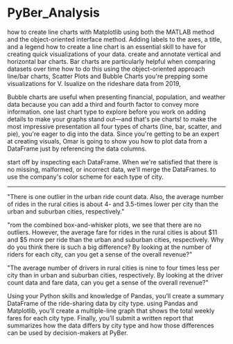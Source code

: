 # PyBer_Analysis

how to create line charts with Matplotlib using both the MATLAB method and the object-oriented interface method. 
Adding labels to the axes, a title, and a legend 
how to create a line chart is an essential skill to have for creating quick visualizations of your data.
create and annotate vertical and horizontal bar charts. Bar charts are particularly helpful when comparing datasets over time
how to do this using the object-oriented approach
line/bar charts, Scatter Plots and Bubble Charts
you're prepping some visualizations for V. Isualize on the rideshare data from 2019,

Bubble charts are useful when presenting financial, population, and weather data because you can add a third and fourth factor to convey more information.
one last chart type to explore before you work on adding details to make your graphs stand out—and that's pie charts!
to make the most impressive presentation
all four types of charts (line, bar, scatter, and pie), you're eager to dig into the data.
Since you're getting to be an expert at creating visuals, Omar is going to show you how to plot data from a DataFrame just by referencing the data columns.

start off by inspecting each DataFrame. When we're satisfied that there is no missing, malformed, or incorrect data, we'll merge the DataFrames.
to use the company's color scheme for each type of city.

*****
"There is one outlier in the urban ride count data. Also, the average number of rides in the rural cities is about 4- and 3.5-times lower per city than the urban and suburban cities, respectively."

"rom the combined box-and-whisker plots, we see that there are no outliers. However, the average fare for rides in the rural cities is about $11 and $5 more per ride than the urban and suburban cities, respectively. Why do you think there is such a big difference? By looking at the number of riders for each city, can you get a sense of the overall revenue?"

"The average number of drivers in rural cities is nine to four times less per city than in urban and suburban cities, respectively. By looking at the driver count data and fare data, can you get a sense of the overall revenue?"



Using your Python skills and knowledge of Pandas, you’ll create a summary DataFrame of the ride-sharing data by city type. 
using Pandas and Matplotlib, you’ll create a multiple-line graph that shows the total weekly fares for each city type. Finally, you’ll submit a written report that summarizes how the data differs by city type and how those differences can be used by decision-makers at PyBer.

